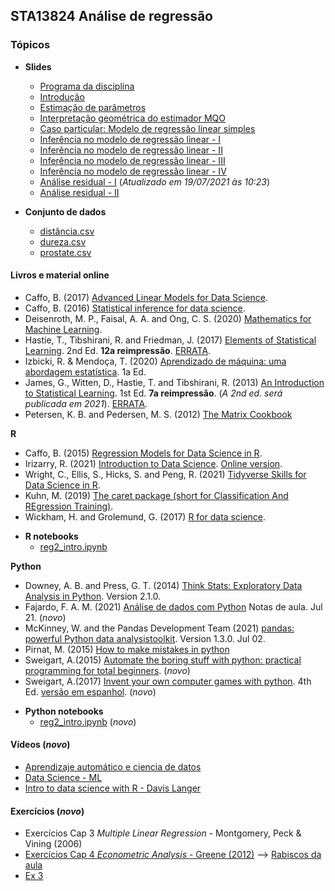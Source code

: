 ## STA13824 Análise de regressão


### Tópicos

* **Slides**

  - [Programa da disciplina](https://bit.ly/3vhS3sB)
  - [Introdução](https://bit.ly/3zyTUNc)
  - [Estimação de parâmetros](https://bit.ly/3iWPb1K)
  - [Interpretação geométrica do estimador MQO](https://bit.ly/3qkA4AV)   
  - [Caso particular: Modelo de regressão linear simples](https://bit.ly/3jbGGAf)
  - [Inferência no modelo de regressão linear - I](https://bit.ly/3h0ohow) 
  - [Inferência no modelo de regressão linear - II](https://bit.ly/3A5DqMC) 
  - [Inferência no modelo de regressão linear - III](https://bit.ly/3dGxuA0) 
  - [Inferência no modelo de regressão linear - IV](https://bit.ly/3xDc4Mo)
  - [Análise residual - I](https://bit.ly/3iqanv7) (*Atualizado em 19/07/2021 às 10:23*)
  - [Análise residual - II](https://bit.ly/3jviHfA) 


* **Conjunto de dados**
  - [distância.csv](https://bit.ly/3w3AAo6)
  - [dureza.csv](https://bit.ly/3y2bTd1)
  - [prostate.csv](https://bit.ly/3hEwEqd)


#### Livros e material online

  - Caffo, B. (2017) [Advanced Linear Models for Data Science](https://bit.ly/3gIfHKT).
  - Caffo, B. (2016) [Statistical inference for data science](https://bit.ly/3qsjgbv).
  - Deisenroth, M. P., Faisal, A. A. and Ong, C. S. (2020) [Mathematics for Machine Learning](https://bit.ly/3gUa1vZ).
  - Hastie, T., Tibshirani, R. and Friedman, J. (2017) [Elements of Statistical Learning](https://stanford.io/3gPor0n). 2nd Ed. **12a reimpressão**. [ERRATA](https://stanford.io/3wIpcPD).
  - Izbicki, R. & Mendoça, T. (2020) [Aprendizado de máquina: uma abordagem estatística](https://bit.ly/3zHVcFJ). 1a Ed.
  - James, G., Witten, D., Hastie, T. and Tibshirani, R. (2013) [An Introduction to Statistical Learning](https://bit.ly/3qjFmwz). 1st Ed. **7a reimpressão**. (*A 2nd ed. será publicada em 2021*). [ERRATA](https://www.statlearning.com/errata-first-edition).
  - Petersen, K. B. and Pedersen, M. S. (2012) [The Matrix Cookbook](http://www2.imm.dtu.dk/pubdb/edoc/imm3274.pdf)
  
**R**
  - Caffo, B. (2015) [Regression Models for Data Science in R](https://bit.ly/35FkZAz).
  - Irizarry, R. (2021) [Introduction to Data Science](https://bit.ly/2SRBJBK). [Online version](https://bit.ly/3zEySwF).
  -  Wright, C., Ellis, S., Hicks, S. and Peng, R. (2021) [Tidyverse Skills for Data Science in R](https://bit.ly/3qhUDht).
  -  Kuhn, M. (2019) [The caret package (short for Classification And REgression Training)](http://topepo.github.io/caret/).
  -  Wickham, H. and Grolemund, G. (2017) [R for data science](https://r4ds.had.co.nz/).

* **R notebooks**
  - [reg2_intro.ipynb](https://bit.ly/3r0Qkrk)

**Python**
  - Downey, A. B. and Press, G. T. (2014) [Think Stats: Exploratory Data Analysis in Python](https://bit.ly/3qhbeSH). Version 2.1.0.
  - Fajardo, F. A. M. (2021) [Análise de dados com Python](https://bit.ly/3xzvf9D) Notas de aula. Jul 21. (*novo*)
  - McKinney, W. and the Pandas Development Team (2021) [pandas: powerful Python data analysistoolkit](https://bit.ly/2Ty6A6V). Version 1.3.0. Jul 02.
  - Pirnat, M. (2015) [How to make mistakes in python](https://bit.ly/3BncZ5J)
  - Sweigart, A.(2015) [Automate the boring stuff with python: practical programming for total beginners](https://bit.ly/3wSPVrW). (*novo*)
  - Sweigart, A.(2017) [Invent your own computer games with python](https://bit.ly/3xU5yRx). 4th Ed. [versão em espanhol](https://bit.ly/3xRrRqQ). (*novo*)
  

* **Python notebooks**
  - [reg2_intro.ipynb](https://bit.ly/2VpCrXI) (*novo*)


#### Vídeos (*novo*)
  - [Aprendizaje automático e ciencia de datos](https://bit.ly/3wEmrOy)
  - [Data Science - ML](https://bit.ly/3yIJ1Hc)
  - [Intro to data science with R - Davis Langer](https://bit.ly/3yJ92Gg)


#### Exercícios (*novo*)
  - Exercícios Cap 3 *Multiple Linear Regression* - Montgomery, Peck & Vining (2006)
  - [Exercícios Cap 4 *Econometric Analysis* - Greene (2012)](https://bit.ly/36LbX5r) --> [Rabiscos da aula](https://bit.ly/3kDgQFN)
  - [Ex 3](https://bit.ly/3xUckXl)

